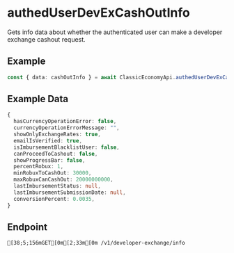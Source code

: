 
# authedUserDevExCashOutInfo
Gets info data about whether the authenticated user can make a developer exchange cashout request.



## Example
```ts copy showLineNumbers
const { data: cashOutInfo } = await ClassicEconomyApi.authedUserDevExCashOutInfo(); 
```


## Example Data
```ts copy showLineNumbers
{
  hasCurrencyOperationError: false,
  currencyOperationErrorMessage: "",
  showOnlyExchangeRates: true,
  emailIsVerified: true,
  isImbursementBlacklistUser: false,
  canProceedToCashout: false,
  showProgressBar: false,
  percentRobux: 1,
  minRobuxToCashOut: 30000,
  maxRobuxCanCashOut: 20000000000,
  lastImbursementStatus: null,
  lastImbursementSubmissionDate: null,
  conversionPercent: 0.0035,
} 
```


## Endpoint
```ansi
[38;5;156mGET[0m[2;33m[0m /v1/developer-exchange/info
```
  
